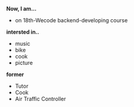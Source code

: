 **Now, I am...**
* on 18th-Wecode backend-developing course

**intersted in..**
* music
* bike
* cook
* picture


**former**
* Tutor
* Cook
* Air Traffic Controller

